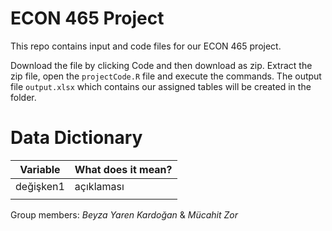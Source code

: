 # ECON 465 Project

This repo contains input and code files for our ECON 465 project.

Download the file by clicking Code and then download as zip. Extract the zip file, open the `projectCode.R` file and execute the commands. The output file `output.xlsx` which contains our assigned tables will be created in the folder.

# Data Dictionary

|Variable   | What does it mean?  |   
|---|---|
|  değişken1 | açıklaması  | 
|   |   |


Group members:
*Beyza Yaren Kardoğan* & *Mücahit Zor*
